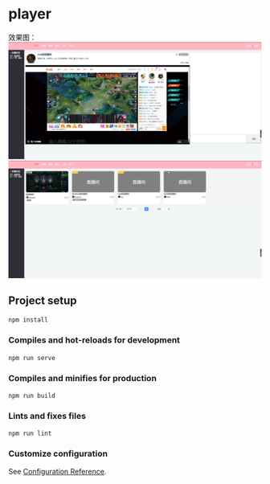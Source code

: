 # player

效果图：
![image](https://github.com/handsomeCMF/GKPlayer/blob/master/src/assets/r1.png)
![image](https://github.com/handsomeCMF/GKPlayer/blob/master/src/assets/r2.png)

## Project setup
```
npm install
```

### Compiles and hot-reloads for development
```
npm run serve
```

### Compiles and minifies for production
```
npm run build
```

### Lints and fixes files
```
npm run lint
```

### Customize configuration
See [Configuration Reference](https://cli.vuejs.org/config/).
